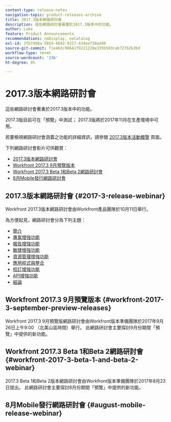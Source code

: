 ```yaml
---
content-type: release-notes
navigation-topic: product-releases-archive
title: 2017.3版本網路研討會
description: 這些網路研討會著重於2017.3版本中的功能。
author: Luke
feature: Product Announcements
recommendations: noDisplay, noCatalog
exl-id: 3fb7498a-585d-4692-9217-434eef38ad40
source-git-commit: f1e463c90641f9221228e335b583cab72762b3bd
workflow-type: tm+mt
source-wordcount: '236'
ht-degree: 0%

---
```


# 2017.3版本網路研討會

這些網路研討會著重於2017.3版本中的功能。 

2017.3版目前可在「預覽」中測試； 2017.3版將於2017年11月在生產環境中可用。

若要檢視網路研討會涵蓋之功能的詳細資訊，請參閱 [2017.3版本活動概覽](../../../../product-announcements/product-releases/quarterly-release-archive/2017.3-release-activity/2017-3-release-activity-overview.md) 頁面。

下列網路研討會影片可供觀賞：

* [2017.3版本網路研討會](#2017-3-release-webinar)
* [Workfront 2017.3 9月預覽版本](#workfront-2017-3-september-preview-releases)
* [Workfront 2017.3 Beta 1和Beta 2網路研討會](#workfront-2017-3-beta-1-and-beta-2-webinar)
* [8月Mobile發行網路研討會](#august-mobile-release-webinar)

## 2017.3版本網路研討會 {#2017-3-release-webinar}

Workfront 2017.3版本網路研討會由Workfront產品團隊於10月11日舉行。  

為方便起見，網路研討會分為下列主題：

* [簡介](#introduction)
* [專案增強功能](#project-enhancements)
* [報告增強功能](#reporting-enhancements)
* [敏捷增強功能](#agile-enhancements)
* [資源管理增強功能](#resource-management-enhancements)
* [應用程式與整合](#apps-and-integrations)
* [校訂增強功能](#proofing-enhancements)
* [API增強功能](#api-enhancements)
* [結論](#conclusion)

## Workfront 2017.3 9月預覽版本 {#workfront-2017-3-september-preview-releases}

Workfront 2017.3 9月預覽版網路研討會由Workfront版本準備團隊於2017年9月26日上午9:00 （北美山區時間）舉行。 此網路研討會主要探討9月份期間「預覽」中提供的新功能。

## Workfront 2017.3 Beta 1和Beta 2網路研討會 {#workfront-2017-3-beta-1-and-beta-2-webinar}

2017.3 Beta 1和Beta 2版本網路研討會由Workfront版本準備團隊於2017年8月23日提出。 此網路研討會主要探討8月份期間「預覽」中提供的新功能。

## 8月Mobile發行網路研討會 {#august-mobile-release-webinar}
